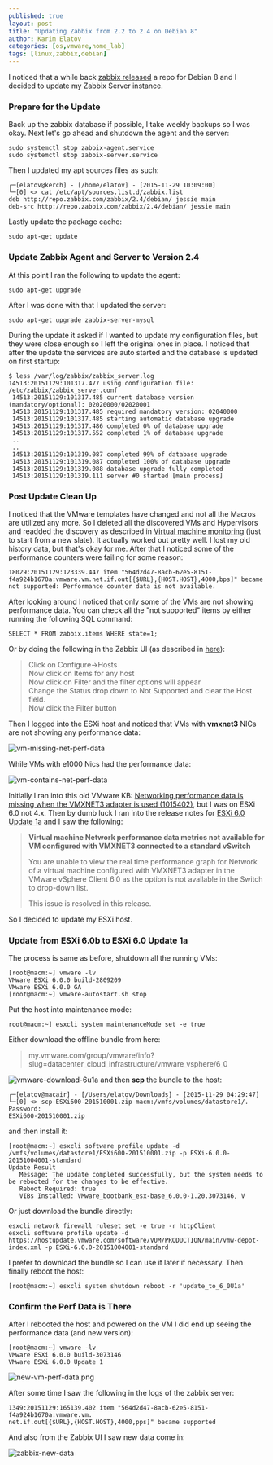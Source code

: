 ```yaml
---
published: true
layout: post
title: "Updating Zabbix from 2.2 to 2.4 on Debian 8"
author: Karim Elatov
categories: [os,vmware,home_lab]
tags: [linux,zabbix,debian]
---
```

I noticed that a while back [zabbix released](https://support.zabbix.com/browse/ZBX-9629) a repo for Debian 8 and I decided to update my Zabbix Server instance.

### Prepare for the Update
Back up the zabbix database if possible, I take weekly backups so I was okay. Next let's go ahead and shutdown the agent and the server:

	sudo systemctl stop zabbix-agent.service
	sudo systemctl stop zabbix-server.service

Then I updated my apt sources files as such:

	┌─[elatov@kerch] - [/home/elatov] - [2015-11-29 10:09:00]
	└─[0] <> cat /etc/apt/sources.list.d/zabbix.list
	deb http://repo.zabbix.com/zabbix/2.4/debian/ jessie main
	deb-src http://repo.zabbix.com/zabbix/2.4/debian/ jessie main
	
Lastly update the package cache:

	sudo apt-get update

### Update Zabbix Agent and Server to Version 2.4
At this point I ran the following to update the agent:

	sudo apt-get upgrade

After I was done with that I updated the server:

	sudo apt-get upgrade zabbix-server-mysql
	
During the update it asked if I wanted to update my configuration files, but they were close enough so I left the original ones in place. I noticed that after the update the services are auto started and the database is updated on first startup:

	$ less /var/log/zabbix/zabbix_server.log
	14513:20151129:101317.477 using configuration file: /etc/zabbix/zabbix_server.conf
	 14513:20151129:101317.485 current database version (mandatory/optional): 02020000/02020001
	 14513:20151129:101317.485 required mandatory version: 02040000
	 14513:20151129:101317.485 starting automatic database upgrade
	 14513:20151129:101317.486 completed 0% of database upgrade
	 14513:20151129:101317.552 completed 1% of database upgrade
	 ..
	 ..
	 14513:20151129:101319.087 completed 99% of database upgrade
	 14513:20151129:101319.087 completed 100% of database upgrade
	 14513:20151129:101319.088 database upgrade fully completed
	 14513:20151129:101319.111 server #0 started [main process]
	 
### Post Update Clean Up

I noticed that the VMware templates have changed and not all the Macros are utilized any more. So I deleted all the discovered VMs and Hypervisors and readded the discovery as described in [Virtual machine monitoring](https://www.zabbix.com/documentation/2.4/manual/vm_monitoring) (just to start from a new slate). It actually worked out pretty well. I lost my old history data, but that's okay for me. After that I noticed some of the performance counters were failing for some reason:

	18029:20151129:123339.447 item "564d2d47-8acb-62e5-8151-f4a924b1670a:vmware.vm.net.if.out[{$URL},{HOST.HOST},4000,bps]" became not supported: Performance counter data is not available.

After looking around I noticed that only some of the VMs are not showing performance data. You can check all the "not supported" items by either running the following SQL command:

	SELECT * FROM zabbix.items WHERE state=1;
	
Or by doing the following in the Zabbix UI (as described in [here](https://www.zabbix.com/forum/showthread.php?p=174743)):

> Click on Configure->Hosts<br /> 
> Now click on Items for any host<br /> 
> Now click on Filter and the filter options will appear<br /> 
> Change the Status drop down to Not Supported and clear the Host field.<br /> 
> Now click the Filter button

Then I logged into the ESXi host and noticed that VMs with **vmxnet3** NICs are not showing any performance data:

![vm-missing-net-perf-data](https://seacloud.cc/d/480b5e8fcd/files/?p=/zabbix-to-24/vm-missing-net-perf-data.png&raw=1)

While VMs with e1000 Nics had the performance data:

![vm-contains-net-perf-data](https://seacloud.cc/d/480b5e8fcd/files/?p=/zabbix-to-24/vm-contains-net-perf-data.png&raw=1)

Initially I ran into this old VMware KB: [Networking performance data is missing when the VMXNET3 adapter is used (1015402)](http://kb.vmware.com/kb/1015402), but I was on ESXi 6.0 not 4.x. Then by dumb luck I ran into the release notes for [ESXi 6.0 Update 1a](https://kb.vmware.com/kb/2124716) and I saw the following:

> **Virtual machine Network performance data metrics not available for VM configured with VMXNET3 connected to a standard vSwitch**
> 
> You are unable to view the real time performance graph for Network of a virtual machine configured with VMXNET3 adapter in the VMware vSphere Client 6.0 as the option is not available in the Switch to drop-down list. 
> 
> This issue is resolved in this release.

So I decided to update my ESXi host.

### Update from ESXi 6.0b to ESXi 6.0 Update 1a

The process is same as before, shutdown all the running VMs:

	[root@macm:~] vmware -lv
	VMware ESXi 6.0.0 build-2809209
	VMware ESXi 6.0.0 GA
	[root@macm:~] vmware-autostart.sh stop

Put the host into maintenance mode:

	root@macm:~] esxcli system maintenanceMode set -e true

Either download the offline bundle from here:

> my.vmware.com/group/vmware/info?slug=datacenter_cloud_infrastructure/vmware_vsphere/6_0

![vmware-download-6u1a](https://seacloud.cc/d/480b5e8fcd/files/?p=/zabbix-to-24/vmware-download-6u1a.png&raw=1)
and then **scp** the bundle to the host:

	┌─[elatov@macair] - [/Users/elatov/Downloads] - [2015-11-29 04:29:47]
	└─[0] <> scp ESXi600-201510001.zip macm:/vmfs/volumes/datastore1/.
	Password:
	ESXi600-201510001.zip

and then install it:

	[root@macm:~] esxcli software profile update -d /vmfs/volumes/datastore1/ESXi600-201510001.zip -p ESXi-6.0.0-20151004001-standard
	Update Result
	   Message: The update completed successfully, but the system needs to be rebooted for the changes to be effective.
	   Reboot Required: true
	   VIBs Installed: VMware_bootbank_esx-base_6.0.0-1.20.3073146, V


Or just download the bundle directly:

	esxcli network firewall ruleset set -e true -r httpClient
	esxcli software profile update -d https://hostupdate.vmware.com/software/VUM/PRODUCTION/main/vmw-depot-index.xml -p ESXi-6.0.0-20151004001-standard

I prefer to download the bundle so I can use it later if necessary. Then finally reboot the host:

	[root@macm:~] esxcli system shutdown reboot -r 'update_to_6_0U1a'
	
### Confirm the Perf Data is There
After I rebooted the host and powered on the VM I did end up seeing the performance data (and new version):

	[root@macm:~] vmware -lv
	VMware ESXi 6.0.0 build-3073146
	VMware ESXi 6.0.0 Update 1

![new-vm-perf-data.png](https://seacloud.cc/d/480b5e8fcd/files/?p=/zabbix-to-24/new-vm-perf-data.png&raw=1)


After some time I saw the following in the logs of the zabbix server:

	1349:20151129:165139.402 item "564d2d47-8acb-62e5-8151-f4a924b1670a:vmware.vm.
	net.if.out[{$URL},{HOST.HOST},4000,pps]" became supported
	
And also from the Zabbix UI I saw new data come in:

![zabbix-new-data](https://seacloud.cc/d/480b5e8fcd/files/?p=/zabbix-to-24/zabbix-new-data.png&raw=1)
